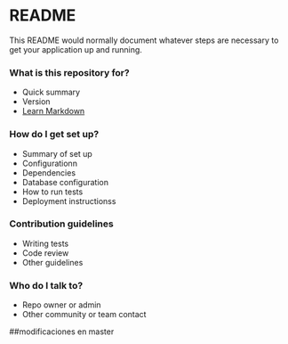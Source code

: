 # README #

This README would normally document whatever steps are necessary to get your application up and running.

### What is this repository for? ###

* Quick summary
* Version
* [Learn Markdown](https://bitbucket.org/tutorials/markdowndemo)

### How do I get set up? ###

* Summary of set up
* Configurationn
* Dependencies
* Database configuration
* How to run tests
* Deployment instructionss

### Contribution guidelines ###

* Writing tests
* Code review
* Other guidelines

### Who do I talk to? ###

* Repo owner or admin
* Other community or team contact

##modificaciones en master 